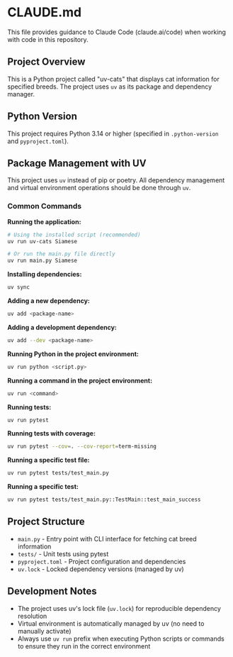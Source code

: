 # CLAUDE.md

This file provides guidance to Claude Code (claude.ai/code) when working with code in this repository.

## Project Overview

This is a Python project called "uv-cats" that displays cat information for specified breeds. The project uses `uv` as its package and dependency manager.

## Python Version

This project requires Python 3.14 or higher (specified in `.python-version` and `pyproject.toml`).

## Package Management with UV

This project uses `uv` instead of pip or poetry. All dependency management and virtual environment operations should be done through `uv`.

### Common Commands

**Running the application:**
```bash
# Using the installed script (recommended)
uv run uv-cats Siamese

# Or run the main.py file directly
uv run main.py Siamese
```

**Installing dependencies:**
```bash
uv sync
```

**Adding a new dependency:**
```bash
uv add <package-name>
```

**Adding a development dependency:**
```bash
uv add --dev <package-name>
```

**Running Python in the project environment:**
```bash
uv run python <script.py>
```

**Running a command in the project environment:**
```bash
uv run <command>
```

**Running tests:**
```bash
uv run pytest
```

**Running tests with coverage:**
```bash
uv run pytest --cov=. --cov-report=term-missing
```

**Running a specific test file:**
```bash
uv run pytest tests/test_main.py
```

**Running a specific test:**
```bash
uv run pytest tests/test_main.py::TestMain::test_main_success
```

## Project Structure

- `main.py` - Entry point with CLI interface for fetching cat breed information
- `tests/` - Unit tests using pytest
- `pyproject.toml` - Project configuration and dependencies
- `uv.lock` - Locked dependency versions (managed by uv)

## Development Notes

- The project uses uv's lock file (`uv.lock`) for reproducible dependency resolution
- Virtual environment is automatically managed by uv (no need to manually activate)
- Always use `uv run` prefix when executing Python scripts or commands to ensure they run in the correct environment
